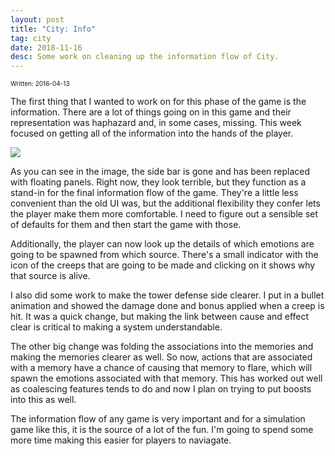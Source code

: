 ```yaml
---
layout: post
title: "City: Info"
tag: city
date: 2018-11-16
desc: Some work on cleaning up the information flow of City.
---
```


<p style="font-size:10px">Written: 2016-04-13


The first thing that I wanted to work on for this phase of the game is the information. There are a lot of things going on in this game and their representation was haphazard and, in some cases, missing. This week focused on getting all of the information into the hands of the player.

<img src="/blogImages/SS_2016-04-13_01.png" />

As you can see in the image, the side bar is gone and has been replaced with floating panels. Right now, they look terrible, but they function as a stand-in for the final information flow of the game. They're a little less convenient than the old UI was, but the additional flexibility they confer lets the player make them more comfortable. I need to figure out a sensible set of defaults for them and then start the game with those.


Additionally, the player can now look up the details of which emotions are going to be spawned from which source. There's a small indicator with the icon of the creeps that are going to be made and clicking on it shows why that source is alive.


I also did some work to make the tower defense side clearer. I put in a bullet animation and showed the damage done and bonus applied when a creep is hit. It was a quick change, but making the link between cause and effect clear is critical to making a system understandable.


The other big change was folding the associations into the memories and making the memories clearer as well. So now, actions that are associated with a memory have a chance of causing that memory to flare, which will spawn the emotions associated with that memory. This has worked out well as coalescing features tends to do and now I plan on trying to put boosts into this as well.


The information flow of any game is very important and for a simulation game like this, it is the source of a lot of the fun. I'm going to spend some more time making this easier for players to naviagate.

